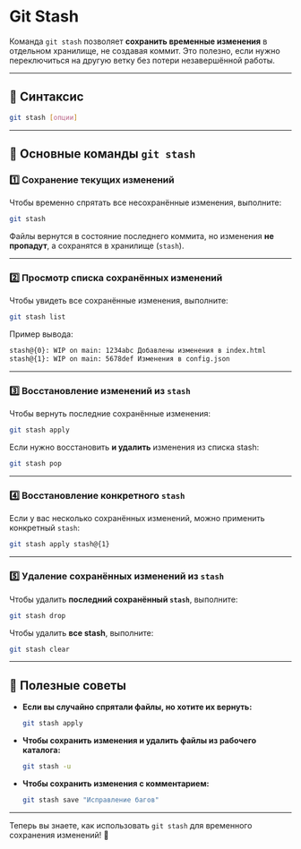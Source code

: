 # Git Stash

Команда `git stash` позволяет **сохранить временные изменения** в отдельном хранилище, не создавая коммит. Это полезно, если нужно переключиться на другую ветку без потери незавершённой работы.

---

## 📌 Синтаксис  

```bash
git stash [опции]
```

---

## 🔹 Основные команды `git stash`  

### 1️⃣ Сохранение текущих изменений  

Чтобы временно спрятать все несохранённые изменения, выполните:

```bash
git stash
```

Файлы вернутся в состояние последнего коммита, но изменения **не пропадут**, а сохранятся в хранилище (`stash`).

---

### 2️⃣ Просмотр списка сохранённых изменений  

Чтобы увидеть все сохранённые изменения, выполните:

```bash
git stash list
```

Пример вывода:

```bash
stash@{0}: WIP on main: 1234abc Добавлены изменения в index.html
stash@{1}: WIP on main: 5678def Изменения в config.json
```

---

### 3️⃣ Восстановление изменений из `stash`  

Чтобы вернуть последние сохранённые изменения:

```bash
git stash apply
```

Если нужно восстановить **и удалить** изменения из списка stash:

```bash
git stash pop
```

---

### 4️⃣ Восстановление конкретного `stash`  

Если у вас несколько сохранённых изменений, можно применить конкретный `stash`:

```bash
git stash apply stash@{1}
```

---

### 5️⃣ Удаление сохранённых изменений из `stash`  

Чтобы удалить **последний сохранённый `stash`**, выполните:

```bash
git stash drop
```

Чтобы удалить **все stash**, выполните:

```bash
git stash clear
```

---

## 🚀 Полезные советы  

- **Если вы случайно спрятали файлы, но хотите их вернуть:**  
  ```bash
  git stash apply
  ```

- **Чтобы сохранить изменения и удалить файлы из рабочего каталога:**  
  ```bash
  git stash -u
  ```

- **Чтобы сохранить изменения с комментарием:**  
  ```bash
  git stash save "Исправление багов"
  ```

---

Теперь вы знаете, как использовать `git stash` для временного сохранения изменений! 🚀
